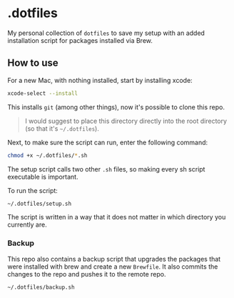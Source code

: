 # .dotfiles

My personal collection of `dotfiles` to save my setup with an added installation script for packages installed via Brew.

## How to use

For a new Mac, with nothing installed, start by installing xcode:

```bash copy
xcode-select --install
```

This installs `git` (among other things), now it's possible to clone this repo.

> I would suggest to place this directory directly into the root directory (so that it's `~/.dotfiles`).

Next, to make sure the script can run, enter the following command:

```bash copy
chmod +x ~/.dotfiles/*.sh
```

The setup script calls two other `.sh` files, so making every sh script executable is important.

To run the script:

```bash copy
~/.dotfiles/setup.sh
```

The script is written in a way that it does not matter in which directory you currently are.

### Backup

This repo also contains a backup script that upgrades the packages that were installed with brew and create a new `Brewfile`.
It also commits the changes to the repo and pushes it to the remote repo.

```sh copy
~/.dotfiles/backup.sh
```
